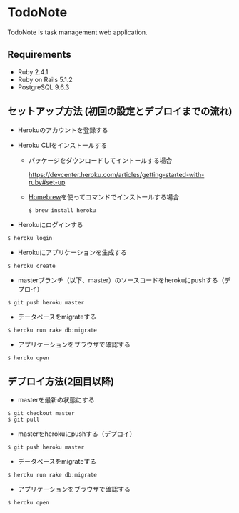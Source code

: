 # TodoNote
TodoNote is task management web application.

## Requirements

- Ruby 2.4.1
- Ruby on Rails 5.1.2
- PostgreSQL 9.6.3

## セットアップ方法 (初回の設定とデプロイまでの流れ)

- Herokuのアカウントを登録する
- Heroku CLIをインストールする

  - パッケージをダウンロードしてイントールする場合

    https://devcenter.heroku.com/articles/getting-started-with-ruby#set-up

  - [Homebrew](https://brew.sh/)を使ってコマンドでインストールする場合

    ```
    $ brew install heroku
    ```

- Herokuにログインする

```
$ heroku login
```

- Herokuにアプリケーションを生成する

```
$ heroku create
```

- masterブランチ（以下、master）のソースコードをherokuにpushする（デプロイ）

```
$ git push heroku master
```

- データベースをmigrateする

```
$ heroku run rake db:migrate
```

- アプリケーションをブラウザで確認する

```
$ heroku open
```

## デプロイ方法(2回目以降)
- masterを最新の状態にする

```
$ git checkout master
$ git pull
```

- masterをherokuにpushする（デプロイ）

```
$ git push heroku master
```

- データベースをmigrateする

```
$ heroku run rake db:migrate
```

- アプリケーションをブラウザで確認する

```
$ heroku open
```
